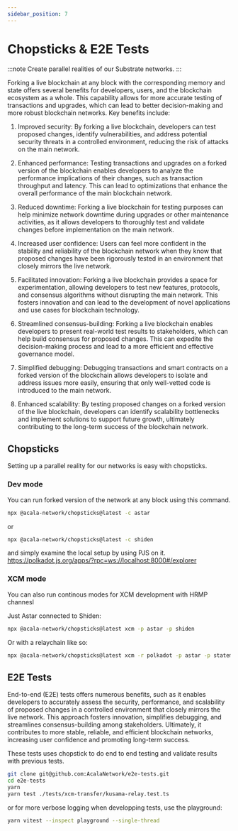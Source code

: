 ```yaml
---
sidebar_position: 7
---
```


# Chopsticks & E2E Tests

:::note
Create parallel realities of our Substrate networks.
:::

Forking a live blockchain at any block with the corresponding memory and state offers several benefits for developers, users, and the blockchain ecosystem as a whole. This capability allows for more accurate testing of transactions and upgrades, which can lead to better decision-making and more robust blockchain networks. Key benefits include:

1. Improved security: By forking a live blockchain, developers can test proposed changes, identify vulnerabilities, and address potential security threats in a controlled environment, reducing the risk of attacks on the main network.

2. Enhanced performance: Testing transactions and upgrades on a forked version of the blockchain enables developers to analyze the performance implications of their changes, such as transaction throughput and latency. This can lead to optimizations that enhance the overall performance of the main blockchain network.

3. Reduced downtime: Forking a live blockchain for testing purposes can help minimize network downtime during upgrades or other maintenance activities, as it allows developers to thoroughly test and validate changes before implementation on the main network.

4. Increased user confidence: Users can feel more confident in the stability and reliability of the blockchain network when they know that proposed changes have been rigorously tested in an environment that closely mirrors the live network.

5. Facilitated innovation: Forking a live blockchain provides a space for experimentation, allowing developers to test new features, protocols, and consensus algorithms without disrupting the main network. This fosters innovation and can lead to the development of novel applications and use cases for blockchain technology.

6. Streamlined consensus-building: Forking a live blockchain enables developers to present real-world test results to stakeholders, which can help build consensus for proposed changes. This can expedite the decision-making process and lead to a more efficient and effective governance model.

7. Simplified debugging: Debugging transactions and smart contracts on a forked version of the blockchain allows developers to isolate and address issues more easily, ensuring that only well-vetted code is introduced to the main network.

8. Enhanced scalability: By testing proposed changes on a forked version of the live blockchain, developers can identify scalability bottlenecks and implement solutions to support future growth, ultimately contributing to the long-term success of the blockchain network.

## Chopsticks

Setting up a parallel reality for our networks is easy with chopsticks.

### Dev mode

You can run forked version of the network at any block using this command.

```sh
npx @acala-network/chopsticks@latest -c astar
```

or

```sh
npx @acala-network/chopsticks@latest -c shiden
```

and simply examine the local setup by using PJS on it.
<https://polkadot.js.org/apps/?rpc=ws://localhost:8000#/explorer>

### XCM mode

You can also run continous modes for XCM development with HRMP channesl

Just Astar connected to Shiden:

```sh
npx @acala-network/chopsticks@latest xcm -p astar -p shiden
```

Or with a relaychain like so:

```sh
npx @acala-network/chopsticks@latest xcm -r polkadot -p astar -p statemint
```

## E2E Tests

End-to-end (E2E) tests offers numerous benefits, such as it enables developers to accurately assess the security, performance, and scalability of proposed changes in a controlled environment that closely mirrors the live network. This approach fosters innovation, simplifies debugging, and streamlines consensus-building among stakeholders. Ultimately, it contributes to more stable, reliable, and efficient blockchain networks, increasing user confidence and promoting long-term success.

These tests uses chopstick to do end to end testing and validate results with previous tests.

```sh
git clone git@github.com:AcalaNetwork/e2e-tests.git
cd e2e-tests
yarn
yarn test ./tests/xcm-transfer/kusama-relay.test.ts
```

or for more verbose logging when developping tests, use the playground:

```sh
yarn vitest --inspect playground --single-thread
```
